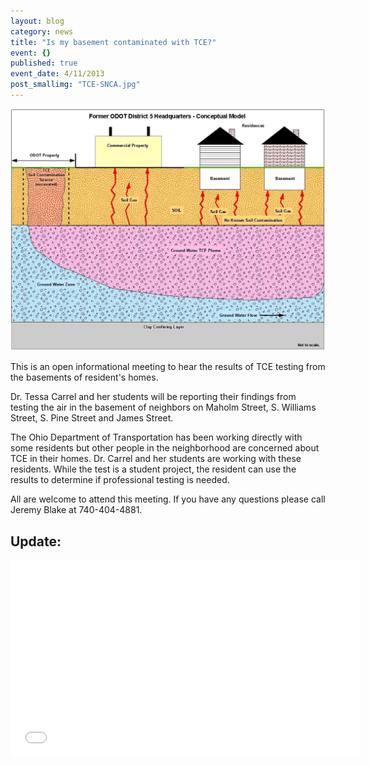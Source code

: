 ```yaml
---
layout: blog
category: news
title: "Is my basement contaminated with TCE?"
event: {}
published: true
event_date: 4/11/2013
post_smallimg: "TCE-SNCA.jpg"
---
```


![TCE-SNCA.jpg](/public/images/TCE-SNCA.jpg)

This is an open informational meeting to hear the results of TCE testing from the basements of resident's homes.

Dr. Tessa Carrel and her students will be reporting their findings from testing the air in the basement of neighbors on Maholm Street, S. Williams Street, S. Pine Street and James Street.

The Ohio Department of Transportation has been working directly with some residents but other people in the neighborhood are concerned about TCE in their homes. Dr. Carrel and her students are working with these residents. While the test is a student project, the resident can use the results to determine if professional testing is needed.

All are welcome to attend this meeting. If you have any questions please call Jeremy Blake at 740-404-4881.

## Update:
<iframe width="560" height="315" src="//www.youtube.com/embed/kQ9OJVEsF2M" frameborder="0" allowfullscreen></iframe>